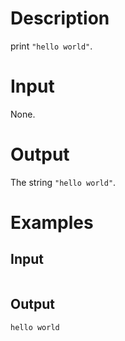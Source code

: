 # Description

print `"hello world"`.

# Input

None.

# Output

The string `"hello world"`.

# Examples

## Input

```

```

## Output

```
hello world
```
